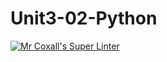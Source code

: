 # Unit3-02-Python
[![Mr Coxall's Super Linter](https://github.com/ICS3U-Programming-JosephK/Unit3-02-Python/workflows/Mr%20Coxall's%20Super%20Linter/badge.svg)](https://github.com/ICS3U-Programming-JosephK/Unit3-02-Python/actions/)
